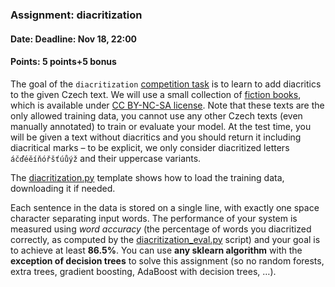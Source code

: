 ### Assignment: diacritization
#### Date: Deadline: Nov 18, 22:00
#### Points: 5 points+5 bonus

The goal of the `diacritization` [competition task](https://ufal.mff.cuni.cz/courses/npfl129/2425-winter#competitions)
is to learn to add diacritics to the given Czech text. We will use a small
collection of [fiction books](https://ufal.mff.cuni.cz/~courses/npfl129/2425/datasets/fiction-train.txt),
which is available under [CC BY-NC-SA license](https://ufal.mff.cuni.cz/~courses/npfl129/2425/datasets/fiction-train.LICENSE).
Note that these texts are the only allowed training data, you cannot use any
other Czech texts (even manually annotated) to train or evaluate your model.
At the test time, you will be given a text without diacritics and you should return
it including diacritical marks – to be explicit, we only consider diacritized
letters `áčďéěíňóřšťúůýž` and their uppercase variants.

The [diacritization.py](https://github.com/ufal/npfl129/tree/past-2425/labs/05/diacritization.py)
template shows how to load the training data, downloading it if needed.

Each sentence in the data is stored on a single line, with exactly one
space character separating input words. The performance of your system is
measured using _word accuracy_ (the percentage of words you diacritized
correctly, as computed by the
[diacritization_eval.py](https://github.com/ufal/npfl129/tree/past-2425/labs/05/diacritization_eval.py)
script) and your goal is to achieve at least **86.5%**. You can use **any sklearn
algorithm** with the **exception of decision trees** to solve this assignment (so no
random forests, extra trees, gradient boosting, AdaBoost with decision trees, …).
